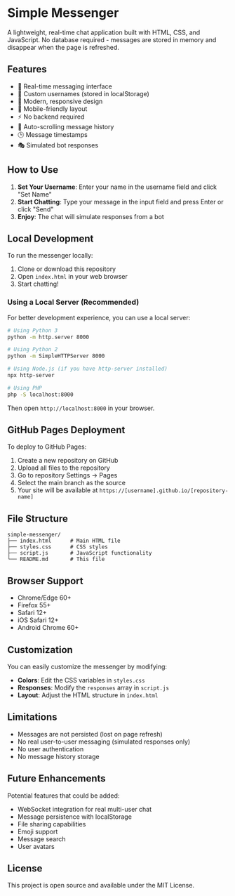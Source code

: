 # Simple Messenger

A lightweight, real-time chat application built with HTML, CSS, and JavaScript. No database required - messages are stored in memory and disappear when the page is refreshed.

## Features

- 💬 Real-time messaging interface
- 👤 Custom usernames (stored in localStorage)
- 🎨 Modern, responsive design
- 📱 Mobile-friendly layout
- ⚡ No backend required
- 🔄 Auto-scrolling message history
- 🕒 Message timestamps
- 🎭 Simulated bot responses

## How to Use

1. **Set Your Username**: Enter your name in the username field and click "Set Name"
2. **Start Chatting**: Type your message in the input field and press Enter or click "Send"
3. **Enjoy**: The chat will simulate responses from a bot

## Local Development

To run the messenger locally:

1. Clone or download this repository
2. Open `index.html` in your web browser
3. Start chatting!

### Using a Local Server (Recommended)

For better development experience, you can use a local server:

```bash
# Using Python 3
python -m http.server 8000

# Using Python 2
python -m SimpleHTTPServer 8000

# Using Node.js (if you have http-server installed)
npx http-server

# Using PHP
php -S localhost:8000
```

Then open `http://localhost:8000` in your browser.

## GitHub Pages Deployment

To deploy to GitHub Pages:

1. Create a new repository on GitHub
2. Upload all files to the repository
3. Go to repository Settings → Pages
4. Select the main branch as the source
5. Your site will be available at `https://[username].github.io/[repository-name]`

## File Structure

```
simple-messenger/
├── index.html      # Main HTML file
├── styles.css      # CSS styles
├── script.js       # JavaScript functionality
└── README.md       # This file
```

## Browser Support

- Chrome/Edge 60+
- Firefox 55+
- Safari 12+
- iOS Safari 12+
- Android Chrome 60+

## Customization

You can easily customize the messenger by modifying:

- **Colors**: Edit the CSS variables in `styles.css`
- **Responses**: Modify the `responses` array in `script.js`
- **Layout**: Adjust the HTML structure in `index.html`

## Limitations

- Messages are not persisted (lost on page refresh)
- No real user-to-user messaging (simulated responses only)
- No user authentication
- No message history storage

## Future Enhancements

Potential features that could be added:
- WebSocket integration for real multi-user chat
- Message persistence with localStorage
- File sharing capabilities
- Emoji support
- Message search
- User avatars

## License

This project is open source and available under the MIT License.
